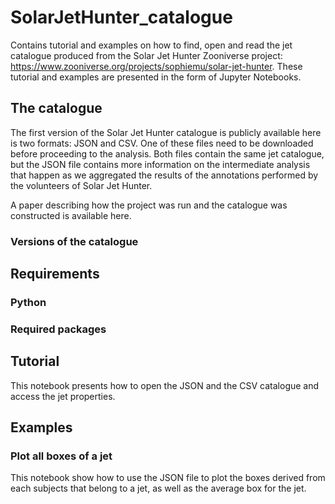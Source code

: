 # SolarJetHunter_catalogue
Contains tutorial and examples on how to find, open and read the jet catalogue produced from the Solar Jet Hunter Zooniverse project: https://www.zooniverse.org/projects/sophiemu/solar-jet-hunter. These tutorial and examples are presented in the form of Jupyter Notebooks.

## The catalogue
The first version of the Solar Jet Hunter catalogue is publicly available here is two formats: JSON and CSV. One of these files need to be downloaded before proceeding to the analysis. Both files contain the same jet catalogue, but the JSON file contains more information on the intermediate analysis that happen as we aggregated the results of the annotations performed by the volunteers of Solar Jet Hunter.

A paper describing how the project was run and the catalogue was constructed is available here.

### Versions of the catalogue

## Requirements
### Python
### Required packages

## Tutorial
This notebook presents how to open the JSON and the CSV catalogue and access the jet properties.

## Examples
### Plot all boxes of a jet
This notebook show how to use the JSON file to plot the boxes derived from each subjects that belong to a jet, as well as the average box for the jet.
